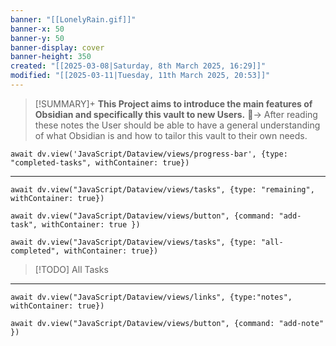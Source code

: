 ```yaml
---
banner: "[[LonelyRain.gif]]"
banner-x: 50
banner-y: 50
banner-display: cover
banner-height: 350
created: "[[2025-03-08|Saturday, 8th March 2025, 16:29]]"
modified: "[[2025-03-11|Tuesday, 11th March 2025, 20:53]]"
---
```


> [!SUMMARY]+
> **This Project aims to introduce the main features of Obsidian and specifically this vault to new Users.**
> 🎯→ After reading these notes the User should be able to have a general understanding of what Obsidian is and how to tailor this vault to their own needs.

```dataviewjs
await dv.view('JavaScript/Dataview/views/progress-bar', {type: "completed-tasks", withContainer: true})
```

---

```dataviewjs
await dv.view("JavaScript/Dataview/views/tasks", {type: "remaining", withContainer: true})
```

```dataviewjs
await dv.view("JavaScript/Dataview/views/button", {command: "add-task", withContainer: true })
```

```dataviewjs
await dv.view("JavaScript/Dataview/views/tasks", {type: "all-completed", withContainer: true})
```

> [!TODO] All Tasks <js-todo-callout></js-todo-callout>


---

```dataviewjs
await dv.view("JavaScript/Dataview/views/links", {type:"notes", withContainer: true})
```

```dataviewjs
await dv.view("JavaScript/Dataview/views/button", {command: "add-note" })
```
